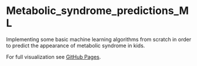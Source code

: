 # Metabolic_syndrome_predictions_ML

Implementing some basic machine learning algorithms from scratch in order to predict the appearance of metabolic syndrome in kids.

For full visualization see [GitHub Pages](https://github.com/tamarailic/Metabolic_syndrom_predictions_ML/blob/main/Projekat/Predvidjanje%20metabolickog%20sindroma.ipynb).
